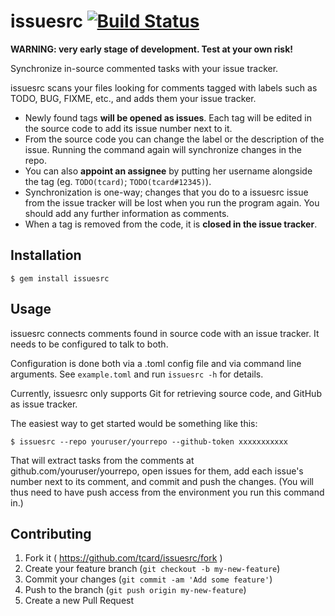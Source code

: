 # issuesrc [![Build Status](https://secure.travis-ci.org/tcard/issuesrc.svg?branch=master)](http://travis-ci.org/tcard/issuesrc)

**WARNING: very early stage of development. Test at your own risk!**

Synchronize in-source commented tasks with your issue tracker.

issuesrc scans your files looking for comments tagged with labels such as TODO, BUG, FIXME, etc., and adds them your issue tracker.

* Newly found tags **will be opened as issues**. Each tag will be edited in the source code to add its issue number next to it.
* From the source code you can change the label or the description of the issue. Running the command again will synchronize changes in the repo.
* You can also **appoint an assignee** by putting her username alongside the tag (eg. `TODO(tcard)`; `TODO(tcard#12345)`).
* Synchronization is one-way; changes that you do to a issuesrc issue from the issue tracker will be lost when you run the program again. You should add any further information as comments.
* When a tag is removed from the code, it is **closed in the issue tracker**.

## Installation

    $ gem install issuesrc

## Usage

issuesrc connects comments found in source code with an issue tracker. It needs to be configured to talk to both.

Configuration is done both via a .toml config file and via command line arguments. See `example.toml` and run `issuesrc -h` for details.

Currently, issuesrc only supports Git for retrieving source code, and GitHub as issue tracker.

The easiest way to get started would be something like this:

    $ issuesrc --repo youruser/yourrepo --github-token xxxxxxxxxxx

That will extract tasks from the comments at github.com/youruser/yourrepo, open issues for them, add each issue's number next to its comment, and commit and push the changes. (You will thus need to have push access from the environment you run this command in.)

## Contributing

1. Fork it ( https://github.com/tcard/issuesrc/fork )
2. Create your feature branch (`git checkout -b my-new-feature`)
3. Commit your changes (`git commit -am 'Add some feature'`)
4. Push to the branch (`git push origin my-new-feature`)
5. Create a new Pull Request
